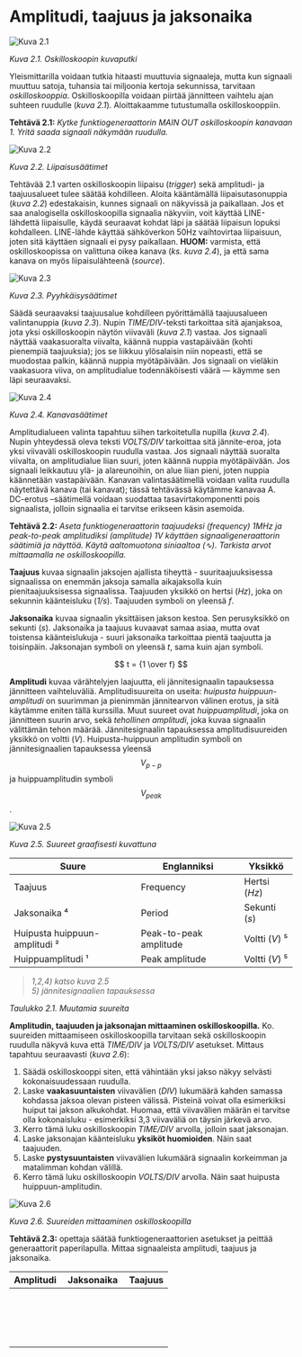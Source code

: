 # Amplitudi, taajuus ja jaksonaika

![Kuva 2.1](scope2.jpg)

*Kuva 2.1. Oskilloskoopin kuvaputki*

Yleismittarilla voidaan tutkia hitaasti muuttuvia signaaleja, mutta kun
signaali muuttuu satoja, tuhansia tai miljoonia kertoja sekunnissa, tarvitaan
*oskilloskooppia*. Oskilloskoopilla voidaan piirtää jännitteen vaihtelu ajan
suhteen ruudulle (*kuva 2.1*). Aloittakaamme tutustumalla oskilloskooppiin.

**Tehtävä 2.1:** *Kytke funktiogeneraattorin MAIN OUT oskilloskoopin
kanavaan 1. Yritä saada signaali näkymään ruudulla.*

![Kuva 2.2](scope3.jpg)

*Kuva 2.2. Liipaisusäätimet*

Tehtävää 2.1 varten oskilloskoopin liipaisu (*trigger*) sekä amplitudi-
ja taajuusalueet tulee säätää kohdilleen. Aloita kääntämällä
liipaisutasonuppia (*kuva 2.2*) edestakaisin, kunnes signaali on näkyvissä ja
paikallaan. Jos et saa analogisella oskilloskoopilla signaalia näkyviin,
voit käyttää LINE-lähdettä liipaisulle, käydä seuraavat kohdat
läpi ja säätää liipaisun lopuksi kohdalleen.  LINE-lähde käyttää
sähköverkon 50Hz vaihtovirtaa liipaisuun, joten sitä käyttäen signaali ei
pysy paikallaan. **HUOM:** varmista, että oskilloskoopissa on valittuna oikea
kanava (*ks. kuva 2.4*), ja että sama kanava on myös liipaisulähteenä
(*source*).

![Kuva 2.3](scope4.jpg)

*Kuva 2.3. Pyyhkäisysäätimet*

Säädä seuraavaksi taajuusalue kohdilleen pyörittämällä taajuusalueen
valintanuppia (*kuva 2.3*). Nupin *TIME/DIV*-teksti tarkoittaa sitä ajanjaksoa,
jota yksi oskilloskoopin näytön viivaväli (*kuva 2.1*) vastaa. Jos
signaali näyttää vaakasuoralta viivalta, käännä nuppia vastapäivään
(kohti pienempiä taajuuksia); jos se liikkuu ylösalaisin niin nopeasti,
että se muodostaa palkin, käännä nuppia myötäpäivään. Jos signaali on
vieläkin vaakasuora viiva, on amplitudialue todennäköisesti väärä &mdash;
käymme sen läpi seuraavaksi.

![Kuva 2.4](scope5.jpg)

*Kuva 2.4. Kanavasäätimet*

Amplitudialueen valinta tapahtuu siihen tarkoitetulla nupilla (*kuva 2.4*).
Nupin yhteydessä oleva teksti *VOLTS/DIV* tarkoittaa sitä jännite-eroa,
jota yksi viivaväli oskilloskoopin ruudulla vastaa.  Jos signaali
näyttää suoralta viivalta, on amplitudialue liian suuri, joten käännä
nuppia myötäpäivään. Jos signaali leikkautuu ylä- ja alareunoihin,
on alue liian pieni, joten nuppia käännetään vastapäivään. Kanavan
valintasäätimellä voidaan valita ruudulla näytettävä kanava (tai kanavat);
tässä tehtävässä käytämme kanavaa A. DC-erotus &ndash;säätimellä
voidaan suodattaa tasavirtakomponentti pois signaalista, jolloin signaalia ei
tarvitse erikseen käsin asemoida.

**Tehtävä 2.2:** *Aseta funktiogeneraattorin taajuudeksi
(frequency) 1MHz ja peak-to-peak amplitudiksi (amplitude) 1V käyttäen
signaaligeneraattorin säätimiä ja näyttöä. Käytä aaltomuotona
siniaaltoa (&#8767;). Tarkista arvot mittaamalla ne oskilloskoopilla.*

**Taajuus** kuvaa signaalin jaksojen ajallista tiheyttä - suuritaajuuksisessa
signaalissa on enemmän jaksoja samalla aikajaksolla kuin pienitaajuuksisessa
signaalissa. Taajuuden yksikkö on hertsi (*Hz*), joka on sekunnin käänteisluku
(*1/s*). Taajuuden symboli on yleensä *f*.

**Jaksonaika** kuvaa signaalin yksittäisen jakson kestoa. Sen perusyksikkö on
sekunti (*s*). Jaksonaika ja taajuus kuvaavat samaa asiaa, mutta ovat toistensa
käänteislukuja - suuri jaksonaika tarkoittaa pientä taajuutta ja toisinpäin.
Jaksonajan symboli on yleensä *t*, sama kuin ajan symboli.

$$ t = {1 \over f} $$

**Amplitudi** kuvaa värähtelyjen laajuutta, eli jännitesignaalin tapauksessa
jännitteen vaihteluväliä. Amplitudisuureita on useita: *huipusta
huippuun-amplitudi* on suurimman ja pienimmän jännitearvon välinen erotus, ja
sitä käytämme eniten tällä kurssilla. Muut suureet ovat *huippuamplitudi*, joka
on jännitteen suurin arvo, sekä *tehollinen amplitudi*, joka kuvaa signaalin
välittämän tehon määrää. Jännitesignaalin tapauksessa amplitudisuureiden yksikkö
on voltti (*V*). Huipusta-huippuun amplitudin symboli on jännitesignaalien
tapauksessa yleensä $$ V_{p-p} $$ ja huippuamplitudin symboli $$ V_{peak} $$ .

![Kuva 2.5](aaltomuoto.svg)

*Kuva 2.5. Suureet graafisesti kuvattuna*

| Suure                             | Englanniksi           | Yksikkö       |
| --------------------------------- | --------------------- | --------------|
| Taajuus                           | Frequency             | Hertsi (*Hz*) |
| Jaksonaika &#8308;                | Period                | Sekunti (*s*) |
| Huipusta huippuun-amplitudi &sup2;| Peak-to-peak amplitude| Voltti (*V*) &#8309;|
| Huippuamplitudi &sup1;            | Peak amplitude        | Voltti (*V*) &#8309;|

> *1,2,4) katso kuva 2.5*                                                    
> *5) jännitesignaalien tapauksessa*

*Taulukko 2.1. Muutamia suureita*

**Amplitudin, taajuuden ja jaksonajan mittaaminen oskilloskoopilla.** Ko.
suureiden mittaamiseen oskilloskoopilla tarvitaan sekä oskilloskoopin ruudulla
näkyvä kuva että *TIME/DIV* ja *VOLTS/DIV* asetukset. Mittaus tapahtuu
seuraavasti (*kuva 2.6*):

1. Säädä oskilloskooppi siten, että vähintään yksi jakso näkyy selvästi
   kokonaisuudessaan ruudulla.
2. Laske **vaakasuuntaisten** viivavälien (*DIV*) lukumäärä kahden samassa
   kohdassa jaksoa olevan pisteen välissä. Pisteinä voivat olla esimerkiksi
   huiput tai jakson alkukohdat. Huomaa, että viivavälien määrän ei tarvitse
   olla kokonaisluku - esimerkiksi 3,3 viivaväliä on täysin järkevä arvo.
3. Kerro tämä luku oskilloskoopin *TIME/DIV* arvolla, jolloin saat jaksonajan.
4. Laske jaksonajan käänteisluku **yksiköt huomioiden**. Näin saat taajuuden.
5. Laske **pystysuuntaisten** viivavälien lukumäärä signaalin korkeimman ja
   matalimman kohdan välillä.
6. Kerro tämä luku oskilloskoopin *VOLTS/DIV* arvolla. Näin saat huipusta
   huippuun-amplitudin.

![Kuva 2.6](skooppimittaus.svg)

*Kuva 2.6. Suureiden mittaaminen oskilloskoopilla*

**Tehtävä 2.3:** opettaja säätää funktiogeneraattorien asetukset ja peittää
generaattorit paperilapulla. Mittaa signaaleista amplitudi, taajuus ja
jaksonaika.

| Amplitudi | Jaksonaika | Taajuus |
| --------- | ---------- | ------- |
|&nbsp;&nbsp;&nbsp;&nbsp;&nbsp;&nbsp;&nbsp;&nbsp;&nbsp;&nbsp;&nbsp;&nbsp;&nbsp;&nbsp;&nbsp;|&nbsp;&nbsp;&nbsp;&nbsp;&nbsp;&nbsp;&nbsp;&nbsp;&nbsp;&nbsp;&nbsp;&nbsp;&nbsp;&nbsp;&nbsp;|&nbsp;&nbsp;&nbsp;&nbsp;&nbsp;&nbsp;&nbsp;&nbsp;&nbsp;&nbsp;|
|&nbsp;&nbsp;&nbsp;&nbsp;&nbsp;&nbsp;&nbsp;&nbsp;&nbsp;&nbsp;&nbsp;&nbsp;&nbsp;&nbsp;&nbsp;|&nbsp;&nbsp;&nbsp;&nbsp;&nbsp;&nbsp;&nbsp;&nbsp;&nbsp;&nbsp;&nbsp;&nbsp;&nbsp;&nbsp;&nbsp;|&nbsp;&nbsp;&nbsp;&nbsp;&nbsp;&nbsp;&nbsp;&nbsp;&nbsp;&nbsp;|
|&nbsp;&nbsp;&nbsp;&nbsp;&nbsp;&nbsp;&nbsp;&nbsp;&nbsp;&nbsp;&nbsp;&nbsp;&nbsp;&nbsp;&nbsp;|&nbsp;&nbsp;&nbsp;&nbsp;&nbsp;&nbsp;&nbsp;&nbsp;&nbsp;&nbsp;&nbsp;&nbsp;&nbsp;&nbsp;&nbsp;|&nbsp;&nbsp;&nbsp;&nbsp;&nbsp;&nbsp;&nbsp;&nbsp;&nbsp;&nbsp;|
|&nbsp;&nbsp;&nbsp;&nbsp;&nbsp;&nbsp;&nbsp;&nbsp;&nbsp;&nbsp;&nbsp;&nbsp;&nbsp;&nbsp;&nbsp;|&nbsp;&nbsp;&nbsp;&nbsp;&nbsp;&nbsp;&nbsp;&nbsp;&nbsp;&nbsp;&nbsp;&nbsp;&nbsp;&nbsp;&nbsp;|&nbsp;&nbsp;&nbsp;&nbsp;&nbsp;&nbsp;&nbsp;&nbsp;&nbsp;&nbsp;|
